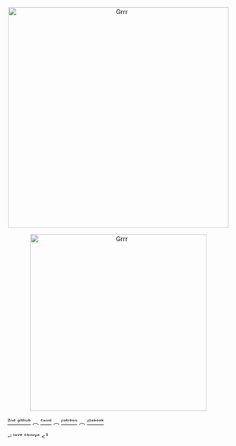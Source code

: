 <p align="center">
<img width="500" src="https://files.catbox.moe/zeosfo.png" alt="Grrr">
</p>


<p align="center">
<img width="400" src="https://i.pinimg.com/originals/9d/05/f8/9d05f8c65694747324700b5ed446cd8f.gif" alt="Grrr">
</p>

[²ⁿᵈ ᵍⁱᵗʰᵘᵇ](https://github.com/0SAM4-DAZAI) ︵ [ᶜᵃʳʳᵈ](https://venndax.carrd.co/) ︵ [ᴾᵃᵗʳᵉᵒⁿ](https://www.patreon.com/c/Windomb?view_as=patron) ︵ [ᴬᵗᵃᵇᵒᵒᵏ](https://windblume.atabook.org/)

-ᴵ ˡᵒᵛᵉ ᶜʰᵘᵘʸᵃ <³



